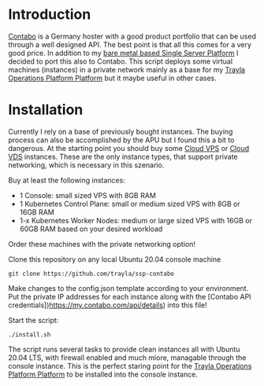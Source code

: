 # Introduction

[Contabo](https://contabo.com) is a Germany hoster with a good product portfolio that can be used through a well designed API. The best point is that all this comes for a very good price. In addition to my [bare metal based Single Server Platform](https://github.com/trayla/ssp) I decided to port this also to Contabo. This script deploys some virtual machines (instances) in a private network mainly as a base for my [Trayla Operations Platform Platform](https://github.com/trayla/top) but it maybe useful in other cases.

# Installation

Currently I rely on a base of previously bought instances. The buying process can also be accomplished by the APU but I found this a bit to dangerous. At the starting point you should buy some [Cloud VPS](https://contabo.com/en/vps/) or [Cloud VDS](https://contabo.com/en/vds/) instances. These are the only instance types, that support private networking, which is necessary in this szenario.

Buy at least the following instances:

- 1 Console: small sized VPS with 8GB RAM
- 1 Kubernetes Control Plane: small or medium sized VPS with 8GB or 16GB RAM
- 1-x Kubernetes Worker Nodes: medium or large sized VPS with 16GB or 60GB RAM based on your desired workload

Order these machines with the private networking option!

Clone this repository on any local Ubuntu 20.04 console machine
```
git clone https://github.com/trayla/ssp-contabo
```

Make changes to the config.json template according to your environment. Put the private IP addresses for each instance along with the [Contabo API credentials])https://my.contabo.com/api/details) into this file!

Start the script:
```
./install.sh
```

The script runs several tasks to provide clean instances all with Ubuntu 20.04 LTS, with firewall enabled and much miore, managable through the console instance. This is the perfect staring point for the [Trayla Operations Platform Platform](https://github.com/trayla/top) to be installed into the console instance.
